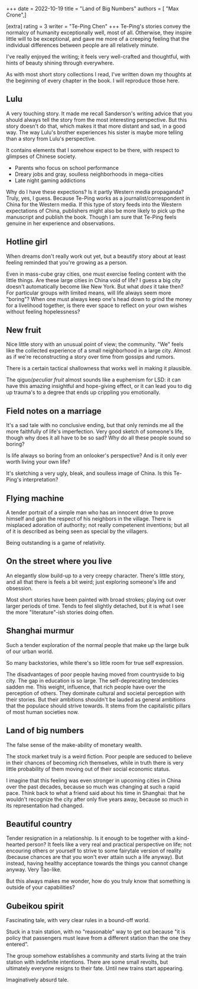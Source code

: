 +++
date = 2022-10-19
title = "Land of Big Numbers"
authors = [ "Max Crone",]

[extra]
rating = 3
writer = "Te-Ping Chen"
+++
Te-Ping's stories convey the normalcy of humanity exceptionally well, most of all.
Otherwise, they inspire little will to be exceptional, and gave me more of a creeping feeling that the individual differences between people are all relatively minute.
<!-- more -->
I've really enjoyed the writing; it feels very well-crafted and thoughtful, with hints of beauty shining through everywhere.

As with most short story collections I read, I've written down my thoughts at the beginning of every chapter in the book.
I will reproduce those here.

## Lulu
A very touching story.
It made me recall Sanderson's writing advice that you should always tell the story from the most interesting perspective.
But this story doesn't do that, which makes it that more distant and sad, in a good way.
The way Lulu's brother experiences his sister is maybe more telling than a story from Lulu's perspective.

It contains elements that I somehow expect to be there, with respect to glimpses of Chinese society.

- Parents who focus on school performance
- Dreary jobs and gray, soulless neighborhoods in mega-cities
- Late night gaming addictions

Why do I have these expections?
Is it partly Western media propaganda?
Truly, yes, I guess.
Because Te-Ping works as a journalist/correspondent in China for the Western media.
If this type of story feeds into the Western expectations of China, publishers might also be more likely to pick up the manuscript and publish the book.
Though I am sure that Te-Ping feels genuine in her experience and observations.

## Hotline girl
When dreams don't really work out yet, but a beautify story about at least feeling reminded that you're growing as a person.

Even in mass-cube gray cities, one must exercise feeling content with the little things.
Are these large cities in China void of life?
I guess a big city doesn't automatically become like New York.
But what *does* it take then?
For particular groups with limited means, will life always seem more "boring"?
When one must always keep one's head down to grind the money for a livelihood together, is there ever space to reflect on your own wishes without feeling hopelessness?

## New fruit
Nice little story with an unusual point of view; the community.
"We" feels like the collected experience of a small neighborhood in a large city.
Almost as if we're reconstructing a story over time from gossips and rumors.

There is a certain tactical shallowness that works well in making it plausible.

The qiguo/*peculiar fruit* almost sounds like a euphemism for LSD: it can have this amazing insightful and hope-giving effect, or it can lead you to dig up trauma's to a degree that ends up crippling you emotionally.

## Field notes on a marriage
It's a sad tale with no conclusive ending, but that only reminds me all the more faithfully of life's imperfection.
Very good sketch of someone's life, though why does it all have to be so sad?
Why do all these people sound so boring?

Is life always so boring from an onlooker's perspective?
And is it only ever worth living your own life?

It's sketching a very ugly, bleak, and soulless image of China.
Is this Te-Ping's interpretation?

## Flying machine
A tender portrait of a simple man who has an innocent drive to prove himself and gain the respect of his neighbors in the village.
There is misplaced adoration of authority; not really competenent inventions; but all of it is described as being seen as special by the villagers.

Being outstanding is a game of relativity.

## On the street where you live
An elegantly slow build-up to a very creepy character.
There's little story, and all that there is feels a bit weird; just exploring someone's life and obsession.

Most short stories have been painted with broad strokes; playing out over larger periods of time.
Tends to feel slightly detached, but it is what I see the more "literature"-ish stories doing often.

## Shanghai murmur
Such a tender exploration of the normal people that make up the large bulk of our urban world.

So many backstories, while there's so little room for true self expression.

The disadvantages of poor people having moved from countryside to big city.
The gap in education is so large.
The self-deprecating tendencies sadden me.
This weight, influence, that rich people have over the perception of others.
They dominate cultural and societal perception with their stories.
But their ambitions shouldn't be lauded as general ambitions that the populace should strive towards.
It stems from the capitalistic pillars of most human societies now.

## Land of big numbers
The false sense of the make-ability of monetary wealth.

The stock market truly is a weird fiction.
Poor people are seduced to believe in their chances of becoming rich themselves, while in truth there is very little probability of them moving out of their social economic status.

I imagine that this feeling was even stronger in upcoming cities in China over the past decades, because so much was changing at such a rapid pace.
Think back to what a friend said about his time in Shanghai: that he wouldn't recognize the city after only five years away, because so much in its representation had changed.

## Beautiful country
Tender resignation in a relationship.
Is it enough to be together with a kind-hearted person?
It feels like a very real and practical perspective on life; not encouring others or yourself to strive to some fairytale version of reality (because chances are that you won't ever attain such a life anyway).
But instead, having healthy acceptance towards the things you cannot change anyway.
Very Tao-like.

But this always makes me wonder, how do you truly know that something is outside of your capabilities?

## Gubeikou spirit
Fascinating tale, with very clear rules in a bound-off world.

Stuck in a train station, with no "reasonable" way to get out because "it is policy that passengers must leave from a different station than the one they entered".

The group somehow establishes a community and starts living at the train station with indefinite intentions.
There are some small revolts, but ultimately everyone resigns to their fate.
Until new trains start appearing.

Imaginatively absurd tale.
